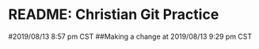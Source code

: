 <h1>README: Christian Git Practice </h1>
#2019/08/13 8:57 pm CST
##Making a change at 2019/08/13 9:29 pm CST